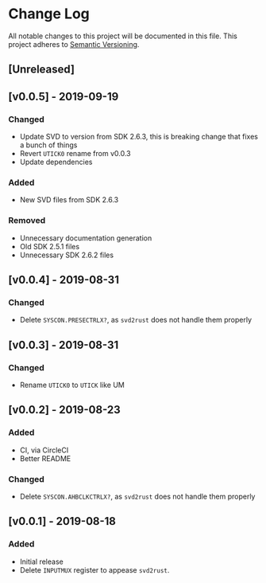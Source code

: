 # Change Log

All notable changes to this project will be documented in this file.
This project adheres to [Semantic Versioning](http://semver.org/).

## [Unreleased]

## [v0.0.5] - 2019-09-19

### Changed

- Update SVD to version from SDK 2.6.3, this is breaking
  change that fixes a bunch of things
- Revert `UTICK0` rename from v0.0.3
- Update dependencies

### Added
- New SVD files from SDK 2.6.3

### Removed
- Unnecessary documentation generation
- Old SDK 2.5.1 files
- Unnecessary SDK 2.6.2 files

## [v0.0.4] - 2019-08-31

### Changed

- Delete `SYSCON.PRESECTRLX?`, as `svd2rust` does not
  handle them properly

## [v0.0.3] - 2019-08-31

### Changed

- Rename `UTICK0` to `UTICK` like UM

## [v0.0.2] - 2019-08-23

### Added

- CI, via CircleCI
- Better README

### Changed

- Delete `SYSCON.AHBCLKCTRLX?`, as `svd2rust` does not
  handle them properly

## [v0.0.1] - 2019-08-18

### Added

- Initial release
- Delete `INPUTMUX` register to appease `svd2rust`.

